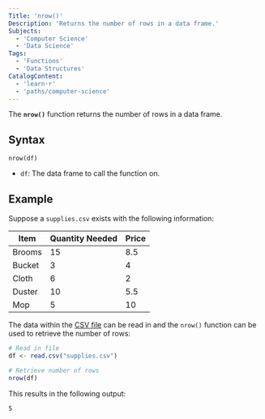 ```yaml
---
Title: 'nrow()'
Description: 'Returns the number of rows in a data frame.'
Subjects:
  - 'Computer Science'
  - 'Data Science'
Tags:
  - 'Functions'
  - 'Data Structures'
CatalogContent:
  - 'learn-r'
  - 'paths/computer-science'
---
```


The **`nrow()`** function returns the number of rows in a data frame.

## Syntax

```pseudo
nrow(df)
```

- `df`: The data frame to call the function on.

## Example

Suppose a `supplies.csv` exists with the following information:

| Item   | Quantity Needed | Price |
| ------ | --------------- | ----- |
| Brooms | 15              | 8.5   |
| Bucket | 3               | 4     |
| Cloth  | 6               | 2     |
| Duster | 10              | 5.5   |
| Mop    | 5               | 10    |

The data within the [CSV file](https://www.codecademy.com/resources/docs/r/data-types) can be read in and the `nrow()` function can be used to retrieve the number of rows:

```r
# Read in file
df <- read.csv("supplies.csv")

# Retrieve number of rows
nrow(df)
```

This results in the following output:

```shell
5
```
